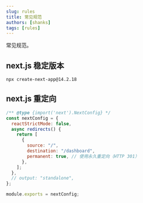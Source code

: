 ```yaml
---
slug: rules
title: 常见规范
authors: [shanks]
tags: [rules]
---
```


常见规范。

<!-- truncate -->

## next.js 稳定版本

```shell
npx create-next-app@14.2.18
```

## next.js 重定向

```javascript
/** @type {import('next').NextConfig} */
const nextConfig = {
  reactStrictMode: false,
  async redirects() {
    return [
      {
        source: "/",
        destination: "/dashboard",
        permanent: true, // 使用永久重定向（HTTP 301）
      },
    ];
  },
  // output: "standalone",
};

module.exports = nextConfig;
```